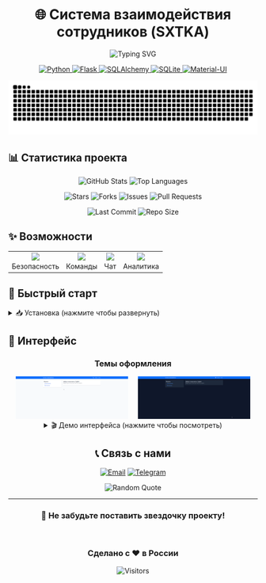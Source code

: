 <div align="center">
  
# 🌐 Система взаимодействия сотрудников (SXTKA)

<img src="https://readme-typing-svg.herokuapp.com?font=Fira+Code&pause=1000&color=2196F3&center=true&vCenter=true&width=435&lines=Современная+система+коммуникации;Удобное+управление+отделами;Real-time+чат+между+сотрудниками;Безопасность+и+производительность" alt="Typing SVG" />

<p align="center">
<a href="https://www.python.org/" target="_blank">
<img src="https://img.shields.io/badge/Python-3776AB?style=for-the-badge&logo=python&logoColor=white" alt="Python"/>
</a>
<a href="https://flask.palletsprojects.com/" target="_blank">
<img src="https://img.shields.io/badge/Flask-000000?style=for-the-badge&logo=flask&logoColor=white" alt="Flask"/>
</a>
<a href="https://www.sqlalchemy.org/" target="_blank">
<img src="https://img.shields.io/badge/SQLAlchemy-FF0000?style=for-the-badge&logo=python&logoColor=white" alt="SQLAlchemy"/>
</a>
<a href="https://www.sqlite.org/" target="_blank">
<img src="https://img.shields.io/badge/SQLite-07405E?style=for-the-badge&logo=sqlite&logoColor=white" alt="SQLite"/>
</a>
<a href="https://mui.com/" target="_blank">
<img src="https://img.shields.io/badge/Material--UI-0081CB?style=for-the-badge&logo=material-ui&logoColor=white" alt="Material-UI"/>
</a>
</p>

<img src="https://raw.githubusercontent.com/Platane/snk/output/github-contribution-grid-snake.svg" alt="snake" style="max-width: 100%;"/>

</div>

## 📊 Статистика проекта

<div align="center">

<!-- GitHub Stats Card с увеличенной шириной -->
<img width="495" src="https://github-readme-stats-git-masterrstaa-rickstaa.vercel.app/api?username=Tighki&theme=react&show_icons=true&locale=ru&card_width=495" alt="GitHub Stats"/>

<!-- Languages Card с увеличенной шириной -->
<img width="495" src="https://github-readme-stats-git-masterrstaa-rickstaa.vercel.app/api/top-langs/?username=Tighki&theme=react&layout=compact&locale=ru&card_width=495" alt="Top Languages"/>

<!-- Статистика репозитория -->
<p align="center">
  <img src="https://img.shields.io/github/stars/Tighki/sxtka?style=for-the-badge&color=blue" alt="Stars"/>
  <img src="https://img.shields.io/github/forks/Tighki/sxtka?style=for-the-badge&color=blue" alt="Forks"/>
  <img src="https://img.shields.io/github/issues/Tighki/sxtka?style=for-the-badge&color=blue" alt="Issues"/>
  <img src="https://img.shields.io/github/issues-pr/Tighki/sxtka?style=for-the-badge&color=blue" alt="Pull Requests"/>
</p>

<!-- Дополнительная статистика -->
<p align="center">
  <img src="https://img.shields.io/github/last-commit/Tighki/sxtka?style=for-the-badge&color=blue" alt="Last Commit"/>
  <img src="https://img.shields.io/github/repo-size/Tighki/sxtka?style=for-the-badge&color=blue" alt="Repo Size"/>
</p>

</div>

## ✨ Возможности

<div align="center">

<table>
<tr>
<td align="center">
<img width="64" src="https://img.icons8.com/color/96/000000/security-checked.png"/>
<br/>Безопасность
</td>
<td align="center">
<img width="64" src="https://img.icons8.com/color/96/000000/group.png"/>
<br/>Команды
</td>
<td align="center">
<img width="64" src="https://img.icons8.com/color/96/000000/chat.png"/>
<br/>Чат
</td>
<td align="center">
<img width="64" src="https://img.icons8.com/color/96/000000/dashboard.png"/>
<br/>Аналитика
</td>
</tr>
</table>

</div>

## 🚀 Быстрый старт

<details>
<summary>📥 Установка (нажмите чтобы развернуть)</summary>

```bash
# 1. Клонируем репозиторий
git clone https://github.com/Tighki/sxtka.git

# 2. Переходим в директорию
cd sxtka

# 3. Создаем виртуальное окружение
python -m venv venv

# 4. Активируем окружение
source venv/bin/activate  # Linux/macOS
venv\Scripts\activate     # Windows

# 5. Устанавливаем зависимости
pip install -r requirements.txt

# 6. Запускаем приложение
flask run
```

</details>

## 🎨 Интерфейс

<div align="center">
  
### Темы оформления

<img src="docs/images/light-theme.png" width="45%" alt="Светлая тема"/>
&nbsp;&nbsp;&nbsp;
<img src="docs/images/dark-theme.png" width="45%" alt="Темная тема"/>

<details>
<summary>🎬 Демо интерфейса (нажмите чтобы посмотреть)</summary>
<img src="https://raw.githubusercontent.com/Tighki/sxtka/main/docs/demo.gif" alt="Demo"/>
</details>

## 📞 Связь с нами

<div align="center">

[![Email](https://img.shields.io/badge/Email-tighki%40mail.ru-blue?style=for-the-badge&logo=mail.ru)](mailto:tighki@mail.ru)
[![Telegram](https://img.shields.io/badge/Telegram-@TighkiCult-blue?style=for-the-badge&logo=telegram)](https://t.me/TighkiCult)

<img src="https://quotes-github-readme.vercel.app/api?type=horizontal&theme=dark" alt="Random Quote"/>

</div>

---

<div align="center">
  
### 🌟 Не забудьте поставить звездочку проекту! 

<img src="https://raw.githubusercontent.com/BrunnerLivio/brunnerlivio/master/images/marquee.svg" alt=""/>

### Сделано с ❤️ в России

![Visitors](https://api.visitorbadge.io/api/visitors?path=https%3A%2F%2Fgithub.com%2FTighki%2Fsxtka&label=Посетители&labelColor=%23697689&countColor=%232ccce4)

</div>